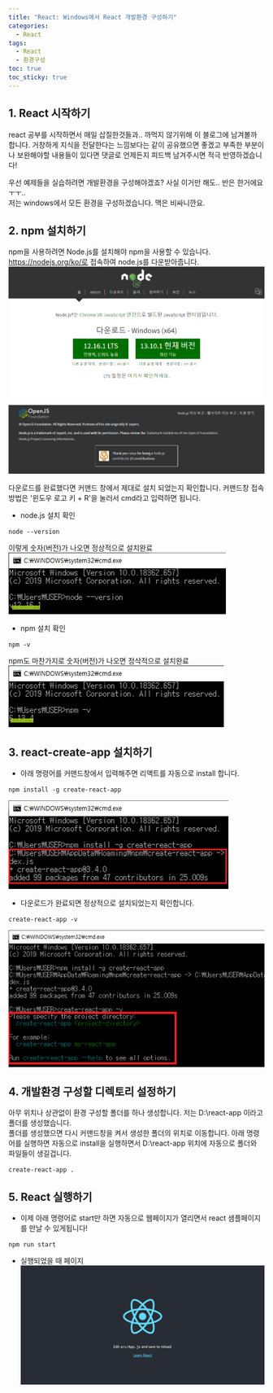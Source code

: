 ```yaml
---
title: "React: Windows에서 React 개발환경 구성하기"
categories:
  - React
tags:
  - React
  - 환경구성
toc: true
toc_sticky: true
---
```


## 1. React 시작하기
react 공부를 시작하면서 매일 삽질한것들과.. 까먹지 않기위해 이 블로그에 남겨볼까 합니다. 거창하게 지식을 전달한다는 느낌보다는 같이 공유했으면 좋겠고 부족한 부분이나 보완해야할 내용들이 있다면 댓글로 언제든지 피드백 남겨주시면 적극 반영하겠습니다!

우선 예제들을 실습하려면 개발환경을 구성해야겠죠? 사실 이거만 해도.. 반은 한거에요ㅜㅜ..  
저는 windows에서 모든 환경을 구성하겠습니다. 맥은 비싸니깐요.

## 2. npm 설치하기
npm을 사용하려면 Node.js를 설치해야 npm을 사용할 수 있습니다. https://nodejs.org/ko/로 접속하여 node.js를 다운받아줍니다.   
![cap1](/assets/images/cap1.png)

다운로드를 완료했다면 커맨드 창에서 제대로 설치 되었는지 확인합니다. 커맨드창 접속 방법은 '윈도우 로고 키 + R'을 눌러서 cmd라고 입력하면 됩니다.
* node.js 설치 확인
~~~
node --version
~~~

  이렇게 숫자(버전)가 나오면 정상적으로 설치완료
![nodeversion](/assets/images/nodeversion.png)


* npm 설치 확인
~~~
npm -v
~~~
  npm도 마찬가지로 숫자(버전)가 나오면 정삭적으로 설치완료
![npmversion](/assets/images/npmversion.png)

## 3. react-create-app 설치하기
* 아래 명령어를 커맨드창에서 입력해주면 리액트를 자동으로 install 합니다.
```
npm install -g create-react-app
```
![installreact](/assets/images/installreact.png)

* 다운로드가 완료되면 정상적으로 설치되었는지 확인합니다.
```
create-react-app -v
```
![checkreact](/assets/images/checkreact.png)

## 4. 개발환경 구성할 디렉토리 설정하기
아무 위치나 상관없이 환경 구성할 폴더를 하나 생성합니다. 저는 D:\react-app 이라고 폴더를 생성했습니다.  
폴더를 생성했으면 다시 커맨드창을 켜서 생성한 폴더의 위치로 이동합니다.
아래 명령어를 실행하면 자동으로 install을 실행하면서 D:\react-app 위치에 자동으로 폴더와 파일들이 생길겁니다.
```
create-react-app .
```

## 5. React 실행하기
* 이제 아래 명령어로 start만 하면 자동으로 웹페이지가 열리면서 react 샘플페이지를 만날 수 있게됩니다!
```
npm run start
```

* 실행되었을 때 페이지  
![reactpage](/assets/images/reactpage.png)
